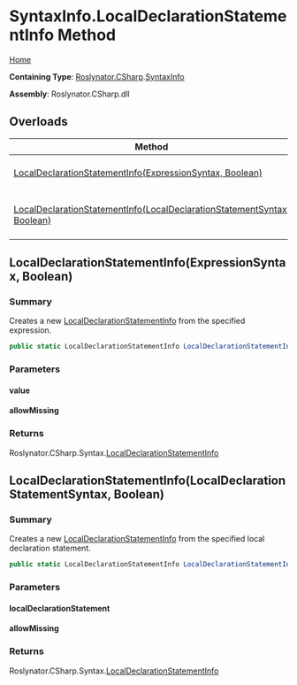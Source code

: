 <a name="_top"></a>

# SyntaxInfo\.LocalDeclarationStatementInfo Method

[Home](../../../../README.md#_top)

**Containing Type**: [Roslynator.CSharp](../../README.md#_top)\.[SyntaxInfo](../README.md#_top)

**Assembly**: Roslynator\.CSharp\.dll

## Overloads

| Method | Summary |
| ------ | ------- |
| [LocalDeclarationStatementInfo(ExpressionSyntax, Boolean)](#Roslynator_CSharp_SyntaxInfo_LocalDeclarationStatementInfo_Microsoft_CodeAnalysis_CSharp_Syntax_ExpressionSyntax_System_Boolean_) | Creates a new [LocalDeclarationStatementInfo](../../Syntax/LocalDeclarationStatementInfo/README.md#_top) from the specified expression\. |
| [LocalDeclarationStatementInfo(LocalDeclarationStatementSyntax, Boolean)](#Roslynator_CSharp_SyntaxInfo_LocalDeclarationStatementInfo_Microsoft_CodeAnalysis_CSharp_Syntax_LocalDeclarationStatementSyntax_System_Boolean_) | Creates a new [LocalDeclarationStatementInfo](../../Syntax/LocalDeclarationStatementInfo/README.md#_top) from the specified local declaration statement\. |

## LocalDeclarationStatementInfo\(ExpressionSyntax, Boolean\) <a name="Roslynator_CSharp_SyntaxInfo_LocalDeclarationStatementInfo_Microsoft_CodeAnalysis_CSharp_Syntax_ExpressionSyntax_System_Boolean_"></a>

### Summary

Creates a new [LocalDeclarationStatementInfo](../../Syntax/LocalDeclarationStatementInfo/README.md#_top) from the specified expression\.

```csharp
public static LocalDeclarationStatementInfo LocalDeclarationStatementInfo(ExpressionSyntax value, bool allowMissing = false)
```

### Parameters

#### value

#### allowMissing

### Returns

Roslynator\.CSharp\.Syntax\.[LocalDeclarationStatementInfo](../../Syntax/LocalDeclarationStatementInfo/README.md#_top)

## LocalDeclarationStatementInfo\(LocalDeclarationStatementSyntax, Boolean\) <a name="Roslynator_CSharp_SyntaxInfo_LocalDeclarationStatementInfo_Microsoft_CodeAnalysis_CSharp_Syntax_LocalDeclarationStatementSyntax_System_Boolean_"></a>

### Summary

Creates a new [LocalDeclarationStatementInfo](../../Syntax/LocalDeclarationStatementInfo/README.md#_top) from the specified local declaration statement\.

```csharp
public static LocalDeclarationStatementInfo LocalDeclarationStatementInfo(LocalDeclarationStatementSyntax localDeclarationStatement, bool allowMissing = false)
```

### Parameters

#### localDeclarationStatement

#### allowMissing

### Returns

Roslynator\.CSharp\.Syntax\.[LocalDeclarationStatementInfo](../../Syntax/LocalDeclarationStatementInfo/README.md#_top)

